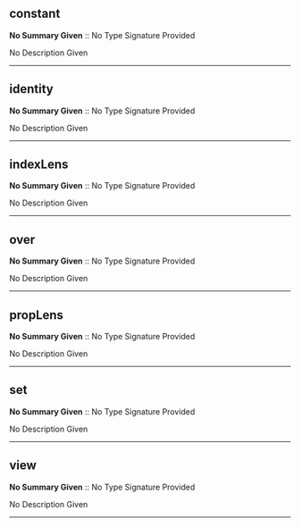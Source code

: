 
## constant

__No Summary Given__ :: No Type Signature Provided



No Description Given



---

## identity

__No Summary Given__ :: No Type Signature Provided



No Description Given



---

## indexLens

__No Summary Given__ :: No Type Signature Provided



No Description Given



---

## over

__No Summary Given__ :: No Type Signature Provided



No Description Given



---

## propLens

__No Summary Given__ :: No Type Signature Provided



No Description Given



---

## set

__No Summary Given__ :: No Type Signature Provided



No Description Given



---

## view

__No Summary Given__ :: No Type Signature Provided



No Description Given



---
